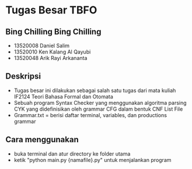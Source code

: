 # Tugas Besar TBFO

## Bing Chilling Bing Chilling
* 13520008 Daniel Salim
* 13520010 Ken Kalang Al Qayubi
* 13520048 Arik Rayi Arkananta

## Deskripsi
* Tugas besar ini dilakukan sebagai salah satu tugas dari mata kuliah IF2124 Teori Bahasa Formal dan Otomata
* Sebuah program Syntax Checker yang menggunakan algoritma parsing CYK yang didefinisikan oleh grammar CFG dalam bentuk CNF
List File
* Grammar.txt = berisi daftar terminal, variables, dan productions grammar

## Cara menggunakan
* buka terminal dan atur directory ke folder utama
* ketik "python main.py {namafile}.py" untuk menjalankan program
